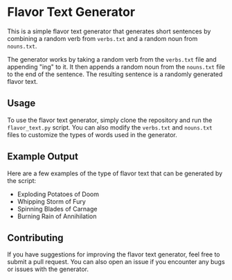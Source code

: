 # Flavor Text Generator

This is a simple flavor text generator that generates short sentences by combining a random verb from `verbs.txt` and a random noun from `nouns.txt`.

The generator works by taking a random verb from the `verbs.txt` file and appending "ing" to it. It then appends a random noun from the `nouns.txt` file to the end of the sentence. The resulting sentence is a randomly generated flavor text.

## Usage

To use the flavor text generator, simply clone the repository and run the `flavor_text.py` script. You can also modify the `verbs.txt` and `nouns.txt` files to customize the types of words used in the generator.

## Example Output

Here are a few examples of the type of flavor text that can be generated by the script:

- Exploding Potatoes of Doom
- Whipping Storm of Fury
- Spinning Blades of Carnage
- Burning Rain of Annihilation

## Contributing

If you have suggestions for improving the flavor text generator, feel free to submit a pull request. You can also open an issue if you encounter any bugs or issues with the generator.

